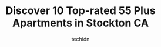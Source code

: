 ---
layout: ampstory
image: https://i0.wp.com/?resize=640,853
author: techidn
featured: false
description: Discover the impressive array of 55 Plus Apartments options in Stockton CA, where you can find 10 of the largest 55 Plus Apartments establishments in the area. From renowned classics to hidd
title: Discover 10 Top-rated 55 Plus Apartments in Stockton CA
cover:
   title: Discover 10 Top-rated 55 Plus Apartments in Stockton CA
   subtitle: Rickpate
   background: 

pages: 
 - layout: thirds
   top: <h1>#1 Courtyard At Venetian Terrace</h1>
   bottom: "<p>Beautiful Grounds 🏡I just dropped someone off there and took a look around 👣Very Well Kept 🌳Quite Impressive 🌻</p>"
   background: https://images.unsplash.com/photo-1597773150796-e5c14ebecbf5?ixlib=rb-4.0.3&ixid=MnwxMjA3fDB8MHxwaG90by1wYWdlfHx8fGVufDB8fHx8&auto=format&fit=crop&w=640&h=853&q=80
   backgroundblur: true
 - layout: thirds
   top: <h1>#2 Plymouth Place</h1>
   bottom: "<p>The construction is almost done and its turning out to looking quite nice the outside looks clean and professional the balconies looked well kept the inside lobby is sti</p>"
   background: https://images.unsplash.com/photo-1615749413727-825b59a857b5?ixlib=rb-4.0.3&ixid=MnwxMjA3fDB8MHxwaG90by1wYWdlfHx8fGVufDB8fHx8&auto=format&fit=crop&w=640&h=853&q=80
   cta:
      link: https://www.depkes.org/blog/discover-10-top-rated-55-plus-apartments-in-stockton-ca/
      text: Discover 10 Top-rated 55 Plus Apartments in Stockton CA
 - layout: thirds
   top: <h1>#3 Anchor Village</h1>
   bottom: "<p>133 E Oak St, Stockton, CA 95202, United States</p>"
   background: https://images.unsplash.com/photo-1527067829737-402993088e6b?ixlib=rb-4.0.3&ixid=MnwxMjA3fDB8MHxwaG90by1wYWdlfHx8fGVufDB8fHx8&auto=format&fit=crop&w=640&h=853&q=80
   cta:
      link: https://www.depkes.org/blog/discover-10-top-rated-55-plus-apartments-in-stockton-ca/
      text: Discover 10 Top-rated 55 Plus Apartments in Stockton CA
 - layout: thirds
   top: <h1>#4 Hammer Lane Village</h1>
   bottom: "<p>210 E Iris Ave, Stockton, CA 95210, United States</p>"
   background: https://images.unsplash.com/photo-1567360425618-1594206637d2?ixlib=rb-4.0.3&ixid=MnwxMjA3fDB8MHxwaG90by1wYWdlfHx8fGVufDB8fHx8&auto=format&fit=crop&w=640&h=853&q=80
   cta:
      link: https://www.depkes.org/blog/discover-10-top-rated-55-plus-apartments-in-stockton-ca/
      text: Discover 10 Top-rated 55 Plus Apartments in Stockton CA
 - layout: thirds
   top: <h1>#5 Park Village Apartments</h1>
   bottom: "<p>3830 Alvarado Ave, Stockton, CA 95204, United States</p>"
   background: https://images.unsplash.com/photo-1489694553447-4c9339da310d?ixlib=rb-4.0.3&ixid=MnwxMjA3fDB8MHxwaG90by1wYWdlfHx8fGVufDB8fHx8&auto=format&fit=crop&w=640&h=853&q=80
   cta:
      link: https://www.depkes.org/blog/discover-10-top-rated-55-plus-apartments-in-stockton-ca/
      text: Discover 10 Top-rated 55 Plus Apartments in Stockton CA
 - layout: thirds
   top: <h1>#6 Delta Village Apartments</h1>
   bottom: "<p>1625 Rose Marie Ln #14, Stockton, CA 95207, United States</p>"
   background: https://images.unsplash.com/photo-1540457036297-448b6b99e91c?ixlib=rb-4.0.3&ixid=MnwxMjA3fDB8MHxwaG90by1wYWdlfHx8fGVufDB8fHx8&auto=format&fit=crop&w=640&h=853&q=80
   cta:
      link: https://www.depkes.org/blog/discover-10-top-rated-55-plus-apartments-in-stockton-ca/
      text: Discover 10 Top-rated 55 Plus Apartments in Stockton CA
 - layout: thirds
   top: <h1>#7 Winslow Village Apartments</h1>
   bottom: "<p>5926 Village Green Dr, Stockton, CA 95210, United States</p>"
   background: https://images.unsplash.com/photo-1515405295579-ba7b45403062?ixlib=rb-4.0.3&ixid=MnwxMjA3fDB8MHxwaG90by1wYWdlfHx8fGVufDB8fHx8&auto=format&fit=crop&w=640&h=853&q=80
   cta:
      link: https://www.depkes.org/blog/discover-10-top-rated-55-plus-apartments-in-stockton-ca/
      text: Discover 10 Top-rated 55 Plus Apartments in Stockton CA
 - layout: thirds
   middle: Continue reading...
   background: https://images.unsplash.com/photo-1618005182384-a83a8bd57fbe?ixlib=rb-4.0.3&ixid=MnwxMjA3fDB8MHxwaG90by1wYWdlfHx8fGVufDB8fHx8&auto=format&fit=crop&w=640&h=853&q=80
   cta:
      link: https://www.depkes.org/blog/discover-10-top-rated-55-plus-apartments-in-stockton-ca/
      text: Discover 10 Top-rated 55 Plus Apartments in Stockton CA
      
---